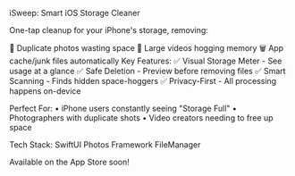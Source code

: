 iSweep: Smart iOS Storage Cleaner

One-tap cleanup for your iPhone's storage, removing:

📸 Duplicate photos wasting space
🎥 Large videos hogging memory
🗑️ App cache/junk files automatically
Key Features:
✅ Visual Storage Meter - See usage at a glance
✅ Safe Deletion - Preview before removing files
✅ Smart Scanning - Finds hidden space-hoggers
✅ Privacy-First - All processing happens on-device

Perfect For:
• iPhone users constantly seeing "Storage Full"
• Photographers with duplicate shots
• Video creators needing to free up space

Tech Stack:
SwiftUI Photos Framework FileManager

Available on the App Store soon!
